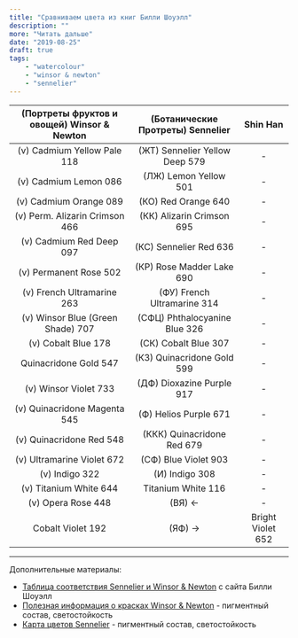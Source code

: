 ```yaml
---
title: "Сравниваем цвета из книг Билли Шоуэлл"
description: ""
more: "Читать дальше"
date: "2019-08-25"
draft: true
tags:
    - "watercolour"
    - "winsor & newton"
    - "sennelier"
---
```



| (Портреты фруктов и овощей) Winsor & Newton | (Ботанические Протреты) Sennelier | Shin Han |
| :-------------: |:---------:|:---------:|
| (v) Cadmium Yellow Pale 118 | (ЖТ) Sennelier Yellow Deep 579 | - |
| (v) Cadmium Lemon 086 | (ЛЖ) Lemon Yellow 501 | - |
| (v) Cadmium Orange 089  | (КО) Red Orange 640 | - |
| (v) Perm. Alizarin Crimson 466 | (КК) Alizarin Crimson 695 | - |
| (v) Cadmium Red Deep 097 | (КС) Sennelier Red 636 | - |
| (v) Permanent Rose 502 | (КР) Rose Madder Lake 690 | - |
| (v) French Ultramarine 263 | (ФУ) French Ultramarine 314 | - |
| (v) Winsor Blue (Green Shade) 707 | (СФЦ) Phthalocyanine Blue 326 | - |
| (v) Cobalt Blue 178 | (СК) Cobalt Blue 307 | - |
| Quinacridone Gold 547 | (КЗ) Quinacridone Gold 599 | - |
| (v) Winsor Violet 733 | (ДФ) Dioxazine Purple 917 | - |
| (v) Quinacridone Magenta 545 | (Ф) Helios Purple 671 | - |
| (v) Quinacridone Red 548 | (ККК) Quinacridone Red 679 | - |
| (v) Ultramarine Violet 672 | (СФ) Blue Violet 903 | - |
| (v) Indigo 322 | (И) Indigo 308 | - |
| (v) Titanium White 644 | Titanium White 116 | - |
| (v) Opera Rose 448 | (ВЯ) <- | - |
| Cobalt Violet 192 | (ЯФ) -> | Bright Violet 652 |


---


Дополнительные материалы:

- [Таблица соответствия Sennelier и Winsor & Newton](https://www.billyshowell.com/images/downloads/Billy_Watercolour_Paint_Conversion_Chart.pdf) с сайта Билли Шоуэлл
- [Полезная информация о красках Winsor & Newton](http://www.winsornewton.com/row/discover/resources/composition-permanence/professional-water-colour) - пигментный состав, светостойкость
- [Карта цветов Sennelier](http://www.sennelier.fr/article/photo/dossier107/ColorChart-ENG-WATERCOLOR.pdf) - пигментный состав, светостойкость
